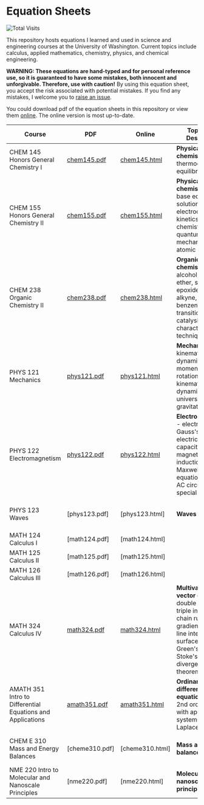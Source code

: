 # Equation Sheets
![Total Visits](https://pv-badge.herokuapp.com/total.svg?repo_id=tengjuilin-equation-sheets)

This repository hosts equations I learned and used in science and engineering courses at the University of Washington. Current topics include calculus, applied mathematics, chemistry, physics, and chemical engineering.

**WARNING: These equations are hand-typed and for personal reference use, so it is guaranteed to have some mistakes, both innocent and unforgivable. Therefore, use with caution!** By using this equation sheet, you accept the risk associated with potential mistakes. If you find any mistakes, I welcome you to [raise an issue](https://github.com/tengjuilin/equation-sheets/issues/new).

You could download pdf of the equation sheets in this repository or view them [online](http://polarize.pw/equation-sheets/index.html). The online version is most up-to-date.

|Course|PDF|Online|Topics and Description|Status|
|-|-|-|-|-|
|CHEM 145 <br/> Honors General Chemistry I|[chem145.pdf](chem145.pdf)|[chem145.html](http://polarize.pw/equation-sheets/chem145.html)|**Physical chemistry** - gas, thermodynamics, equilibrium|completed|
|CHEM 155 <br/> Honors General Chemistry II|[chem155.pdf](chem155.pdf)|[chem155.html](http://polarize.pw/equation-sheets/chem155.html)|**Physical chemistry** - acid-base equilibria, solution equilibria, electrochemistry, kinetics, nuclear chemistry, quantum mechanics and atomic structure|completed|
|CHEM 238 <br/> Organic Chemistry II|[chem238.pdf](chem238.pdf)|[chem238.html](http://polarize.pw/equation-sheets/chem238.html)|**Organic chemistry** - alcohol, thiol, ether, sulfide, epoxide, glycol, alkyne, diene, benzene, transition metal catalysis, characterization techniques|completed|
|PHYS 121 <br/> Mechanics|[phys121.pdf](phys121.pdf)|[phys121.html](http://polarize.pw/equation-sheets/phys121.html)|**Mechanics** - kinematics, dynamics, energy, momentum, rotational kinematics and dynamics, universal gravitation|completed|
|PHYS 122 <br/> Electromagnetism|[phys122.pdf](phys122.pdf)|[phys122.html](http://polarize.pw/equation-sheets/phys122.html)|**Electromagnetism** - electrostatics, Gauss's law, electric potential, capacitance, magnetic field, induction, Maxwell's equations DC and AC circuits, special relativity|completed|
|PHYS 123 <br/> Waves|[phys123.pdf]|[phys123.html]|**Waves**|currently constructing; course in progress|
|MATH 124 <br/> Calculus I|[math124.pdf]|[math124.html]||planning
|MATH 125 <br/> Calculus II|[math125.pdf]|[math125.html]||planning
|MATH 126 <br/> Calculus III|[math126.pdf]|[math126.html]||planning
|MATH 324 <br/> Calculus IV|[math324.pdf](math324.pdf)|[math324.html](http://polarize.pw/equation-sheets/math324.html)|**Multivariable and vector calculus** - double integrals, triple integrals, chain rule, gradient vector, line integrals, surface integrals, Green's theorem, Stoke's theorem, divergence theorem|completed|
|AMATH 351 <br/> Intro to Differential Equations and Applications|[amath351.pdf](amath351.pdf)|[amath351.html](http://polarize.pw/equation-sheets/amath351.html)|**Ordinary differential equations** - 1st, 2nd order ODE with applications, systems of ODEs, Laplace transform|completed|
|CHEM E 310 <br/> Mass and Energy Balances|[cheme310.pdf]|[cheme310.html]|**Mass and energy balances**|currently constructing, course in progress|
|NME 220 Intro to Molecular and Nanoscale Principles|[nme220.pdf]|[nme220.html]|**Molecular and nanoscale principles**|currently constructing, course in progress|

